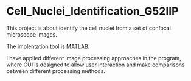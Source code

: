 # Cell_Nuclei_Identification_G52IIP
This project is about identify the cell nuclei from a set of confocal microscope images.

The implentation tool is MATLAB.

I have applied different image processing approaches in the program, 
where GUI is designed to allow user interaction and make comparisons 
between different processing methods.



